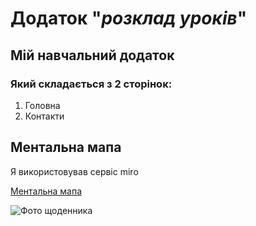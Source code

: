 # **Додаток "_розклад уроків_"**

## Мій навчальний додаток

### Який складається з 2 сторінок:

1. Головна
1. Контакти

## Ментальна мапа

Я використовував сервіс miro

[Ментальна мапа](https://miro.com/welcomeonboard/b2VLSzZON2JYRGJWMkwzdXNEOTNPaHY5VU5oV1JCNUZzRzhGWDc3aXNlWjU4VVVhQm1IOTFoTDQwaE1jZVF2SXwzNDU4NzY0NjA2MTA4NzMxOTE4fDI=?share_link_id=968845809671)

![Фото щоденника](https://www.brunnen.com.ua/sites/default/files/slide/01%20copy%20%287%29.jpg)
